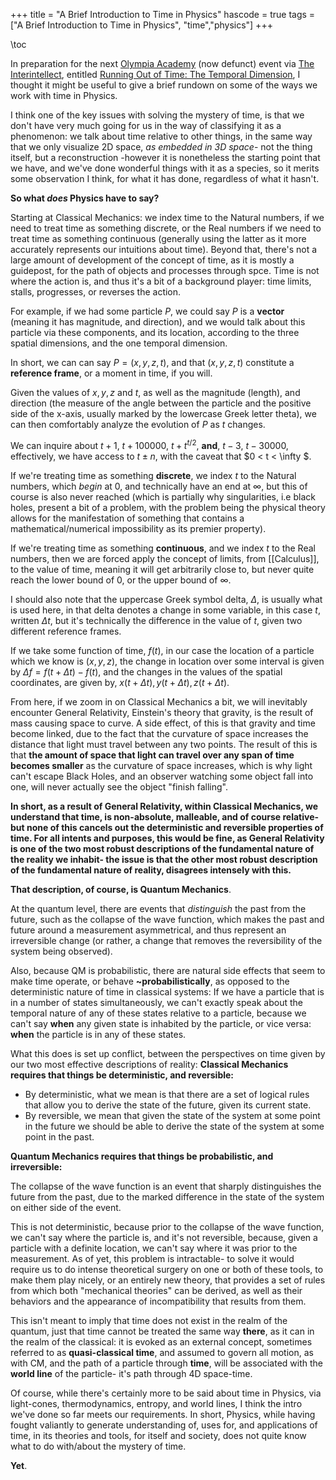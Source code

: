 +++
title = "A Brief Introduction to Time in Physics"
hascode = true
tags = ["A Brief Introduction to Time in Physics", "time","physics"]
+++

\toc

In preparation for the next [Olympia Academy](https://twitter.com/TheOlympiAcad) (now defunct) event via [The Interintellect](Link), entitled [Running Out of Time: The Temporal Dimension](https://www.eventbrite.co.uk/e/running-out-of-time-the-temporal-dimension-interintellect-salon-tickets-126725374005), I thought it might be useful to give a brief rundown on some of the ways we work with time in Physics.

I think one of the key issues with solving the mystery of time, is that we don't have very much going for us in the way of classifying it as a phenomenon: we talk about time relative to other things, in the same way that we only visualize 2D space, *as embedded in 3D space*- not the thing itself, but a reconstruction -however it is nonetheless the starting point that we have, and we've done wonderful things with it as a species, so it merits some observation I think, for what it has done, regardless of what it hasn't.

**So what *does* Physics have to say?**

Starting at Classical Mechanics: we index time to the Natural numbers, if we need to treat time as something discrete, or the Real numbers if we need to treat time as something continuous (generally using the latter as it more accurately represents our intuitions about time). Beyond that, there's not a large amount of development of the concept of time, as it is mostly a guidepost, for the path of objects and processes through spce. Time is not where the action is, and thus it's a bit of a background player: time limits, stalls, progresses, or reverses the action.

For example, if we had some particle $P$, we could say $P$ is a **vector** (meaning it has magnitude, and direction), and we would talk about this particle via these components, and its location, according to the three spatial dimensions, and the one temporal dimension. 


In short, we can can say $P = (x, y, z, t)$, and that $(x, y, z, t)$ constitute a __reference frame__, or a moment in time, if you will.

Given the values of $x, y, z$ and $t$, as well as the magnitude (length), and direction (the measure of the angle between the particle and the positive side of the x-axis, usually marked by the lowercase Greek letter theta), we can then comfortably analyze the evolution of $P$ as $t$ changes.

We can inquire about $t + 1$, $t + 100000$, $t +t^{t / 2}$, **and**, $t - 3$, $t - 30000$, effectively, we have access to $t \pm n$, with the caveat that $0 < t < \infty $. 

If we're treating time as something __discrete__, we index $t$ to the Natural numbers, which *begin* at $0$, and technically have an end at $\infty$, but this of course is also never reached (which is partially why singularities, i.e black holes, present a bit of a problem, with the problem being the physical theory allows for the manifestation of something that contains a mathematical/numerical impossibility as its premier property).

If we're treating time as something __continuous__, and we index $t$ to the Real numbers, then we are forced apply the concept of limits, from [[Calculus]], to the value of time, meaning it will get arbitrarily close to, but never quite reach the lower bound of $0$, or the upper bound of $\infty$.
    
I should also note that the uppercase Greek symbol delta, $\Delta$, is usually what is used here, in that delta denotes a change in some variable, in this case $t$, written $\Delta t$, but it's technically the difference in the value of $t$, given two different reference frames. 

If we take some function of time, $f(t)$, in our case the location of a particle which we know is $(x,y,z)$, the change in location over some interval is given by $Δf = f(t + Δt) - f(t)$, and the changes in the values of the spatial coordinates, are given by, $x(t + Δt), y(t + Δt), z(t + Δt)$. 

From here, if we zoom in on Classical Mechanics a bit, we will inevitably encounter General Relativity, Einstein's theory that gravity, is the result of mass causing space to curve. A side effect, of this is that gravity and time become linked, due to the fact that the curvature of space increases the distance that light must travel between any two points. The result of this is that __the amount of space that light can travel over any span of time becomes smaller__ as the curvature of space increases, which is why light can't escape Black Holes, and an observer watching some object fall into one, will never actually see the object "finish falling".

**In short, as a result of General Relativity, within Classical Mechanics, we understand that time, is non-absolute, malleable, and of course __relative__- but none of this cancels out the __deterministic__ and __reversible__ properties of time. For all intents and purposes, this would be fine, as General Relativity is one of the two most robust descriptions of the fundamental nature of the reality we inhabit- the issue is that the __other__ most robust description of the fundamental nature of reality, disagrees intensely with this.**

**That description, of course, is Quantum Mechanics**.

At the quantum level, there are events that *distinguish* the past from the future, such as the collapse of the wave function, which makes the past and future around a measurement asymmetrical, and thus represent an irreversible change (or rather, a change that removes the reversibility of the system being observed).

Also, because QM is probabilistic, there are natural side effects that seem to make time operate, or behave __~probabilistically__, as opposed to the deterministic nature of time in classical systems: If we have a particle that is in a number of states simultaneously, we can't exactly speak about the temporal nature of any of these states relative to a particle, because we can't say __when__ any given state is inhabited by the particle, or vice versa: __when__ the particle is in any of these states.

What this does is set up conflict, between the perspectives on time given by our two most effective descriptions of reality:
**Classical Mechanics requires that things be deterministic, and reversible:**
- By deterministic, what we mean is that there are a set of logical rules that allow you to derive the state of the future, given its current state.
- By reversible, we mean that given the state of the system at some point in the future we should be able to derive the state of the system at some point in the past.

 **Quantum Mechanics requires that things be probabilistic, and irreversible:**
            
The collapse of the wave function is an event that sharply distinguishes the future from the past, due to the marked difference in the state of the system on either side of the event.

This is not deterministic, because prior to the collapse of the wave function, we can't say where the particle is, and it's not reversible, because, given a particle with a definite location, we can't say where it was prior to the measurement.
As of yet, this problem is intractable- to solve it would require us to do intense theoretical surgery on one or both of these tools, to make them play nicely, or an entirely new theory, that provides a set of rules from which both "mechanical theories" can be derived, as well as their behaviors and the appearance of incompatibility that results from them.
            
This isn't meant to imply that time does not exist in the realm of the quantum, just that time cannot be treated the same way __there__, as it can in the realm of the classical: it is evoked as an external concept, sometimes referred to as __quasi-classical time__, and assumed to govern all motion, as with CM, and the path of a particle through __time__, will be associated with the __world line__ of the particle- it's path through 4D space-time.

Of course, while there's certainly more to be said about time in Physics, via light-cones, thermodynamics, entropy, and world lines, I think the intro we've done so far meets our requirements. In short, Physics, while having fought valiantly to generate understanding of, uses for, and applications of time, in its theories and tools, for itself and society, does not quite know what to do with/about the mystery of time.

**Yet**.